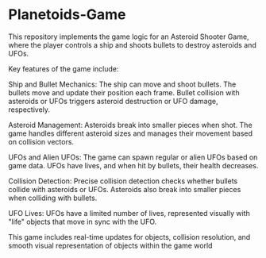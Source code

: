 # Planetoids-Game
This repository implements the game logic for an Asteroid Shooter Game, where the player controls a ship and shoots bullets to destroy asteroids and UFOs. 

Key features of the game include:

Ship and Bullet Mechanics: The ship can move and shoot bullets. The bullets move and update their position each frame. Bullet collision with asteroids or UFOs triggers asteroid destruction or UFO damage, respectively.

Asteroid Management: Asteroids break into smaller pieces when shot. The game handles different asteroid sizes and manages their movement based on collision vectors.

UFOs and Alien UFOs: The game can spawn regular or alien UFOs based on game data. UFOs have lives, and when hit by bullets, their health decreases.

Collision Detection: Precise collision detection checks whether bullets collide with asteroids or UFOs. Asteroids also break into smaller pieces when colliding with bullets.

UFO Lives: UFOs have a limited number of lives, represented visually with "life" objects that move in sync with the UFO.

This game includes real-time updates for objects, collision resolution, and smooth visual representation of objects within the game world
